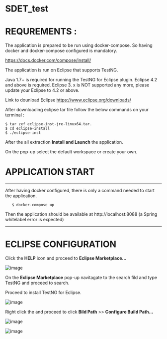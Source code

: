 # SDET_test
# REQUREMENTS : 
The application is prepared to be run using docker-compose. So having docker and docker-compose configured is mandatory.

https://docs.docker.com/compose/install/

The application is run on Eclipse that supports TestNG.

Java 1.7+ is required for running the TestNG for Eclipse plugin. Eclipse 4.2 and above is required. Eclipse 3. x is NOT supported any more, please update your Eclipse to 4.2 or above.

Link to dounload Eclipse https://www.eclipse.org/downloads/

After downloading eclipse tar file follow the below commands on your terminal :

    $ tar zxf eclipse-inst-jre-linux64.tar.
    $ cd eclipse-install
    $ ./eclipse-inst

After the all extraction **Install and Launch** the application.

On the pop-up select the default workspace or create your own.

# APPLICATION START

* * *

After having docker configured, there is only a command needed to start the application.

       $ docker-compose up
       
Then the application should be available at http://localhost:8088 (a Spring whitelabel error is expected)

* * *

# ECLIPSE CONFIGURATION

Click the **HELP** icon and proceed to **Eclipse Marketplace...**

![image](https://user-images.githubusercontent.com/49020846/147745427-209dfeec-75db-4b0f-82d1-b0693011f75a.png)


On the **Eclipse Marketplace** pop-up navitagate to the search fild and type TestNG and proceed to search.

Proceed to install TestNG for Eclipse.

![image](https://user-images.githubusercontent.com/49020846/147746227-af414d31-a4c1-45d4-a878-90ec0282816d.png)


Right click the and proceed to click **Bild Path** >> **Configure Build Path...**



![image](https://user-images.githubusercontent.com/49020846/147746654-25d59c06-d0cc-46a1-9319-7fd9b403746c.png)

![image](https://user-images.githubusercontent.com/49020846/147746758-e73c29d9-53e4-4c0a-969c-4474c3f90776.png)



